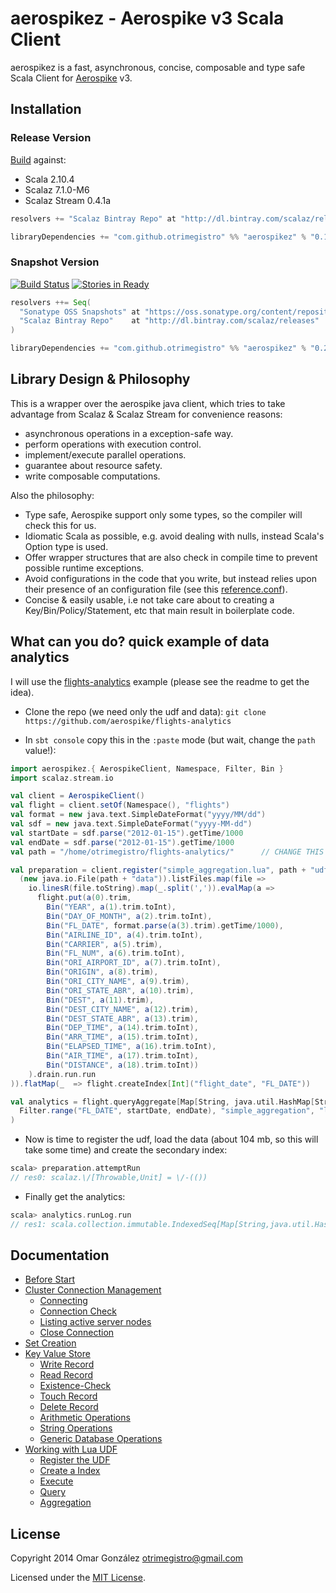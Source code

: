 # aerospikez - Aerospike v3 Scala Client

aerospikez is a fast, asynchronous, concise, composable and type safe Scala Client for [Aerospike](http://www.aerospike.com/) v3.

## Installation

### Release Version

[Build](https://travis-ci.org/otrimegistro/aerospikez/builds/31360577) against:
- Scala 2.10.4
- Scalaz 7.1.0-M6
- Scalaz Stream 0.4.1a

```scala
resolvers += "Scalaz Bintray Repo" at "http://dl.bintray.com/scalaz/releases"

libraryDependencies += "com.github.otrimegistro" %% "aerospikez" % "0.1"
```

### Snapshot Version

[![Build Status](https://secure.travis-ci.org/otrimegistro/aerospikez.png)](http://travis-ci.org/otrimegistro/aerospikez)
[![Stories in Ready](https://badge.waffle.io/otrimegistro/aerospikez.png?label=Ready)](https://waffle.io/otrimegistro/aerospikez)

```scala
resolvers ++= Seq(
  "Sonatype OSS Snapshots" at "https://oss.sonatype.org/content/repositories/snapshots/",
  "Scalaz Bintray Repo"    at "http://dl.bintray.com/scalaz/releases"
)

libraryDependencies += "com.github.otrimegistro" %% "aerospikez" % "0.2-SNAPSHOT"
```

## Library Design & Philosophy

This is a wrapper over the aerospike java client, which tries to take advantage from Scalaz & Scalaz Stream
for convenience reasons:
- asynchronous operations in a exception-safe way.
- perform operations with execution control.
- implement/execute parallel operations.
- guarantee about resource safety.
- write composable computations.

Also the philosophy:
- Type safe, Aerospike support only some types, so the compiler will check this for us.
- Idiomatic Scala as possible, e.g. avoid dealing with nulls, instead Scala's Option type is used.
- Offer wrapper structures that are also check in compile time to prevent possible runtime exceptions.
- Avoid configurations in the code that you write, but instead relies upon their presence of an configuration file (see this [reference.conf](https://github.com/otrimegistro/aerospikez/blob/master/src/test/resources/reference.conf)).
- Concise & easily usable, i.e not take care about to creating a Key/Bin/Policy/Statement, etc that main result in boilerplate code.

## What can you do? quick example of data analytics

I will use the [flights-analytics](https://github.com/aerospike/flights-analytics) example (please see
the readme to get the idea).

- Clone the repo (we need only the udf and data):
`git clone https://github.com/aerospike/flights-analytics`

- In `sbt console` copy this in the `:paste` mode (but wait, change the `path` value!):
```scala
import aerospikez.{ AerospikeClient, Namespace, Filter, Bin }
import scalaz.stream.io

val client = AerospikeClient()
val flight = client.setOf(Namespace(), "flights")
val format = new java.text.SimpleDateFormat("yyyy/MM/dd")
val sdf = new java.text.SimpleDateFormat("yyyy-MM-dd")
val startDate = sdf.parse("2012-01-15").getTime/1000
val endDate = sdf.parse("2012-01-15").getTime/1000
val path = "/home/otrimegistro/flights-analytics/"      // CHANGE THIS WHERE THE REPO WAS CLONE

val preparation = client.register("simple_aggregation.lua", path + "udf").map(_ =>
  (new java.io.File(path + "data")).listFiles.map(file =>
    io.linesR(file.toString).map(_.split(',')).evalMap(a =>
      flight.put(a(0).trim,
        Bin("YEAR", a(1).trim.toInt),
        Bin("DAY_OF_MONTH", a(2).trim.toInt),
        Bin("FL_DATE", format.parse(a(3).trim).getTime/1000),
        Bin("AIRLINE_ID", a(4).trim.toInt),
        Bin("CARRIER", a(5).trim),
        Bin("FL_NUM", a(6).trim.toInt),
        Bin("ORI_AIRPORT_ID", a(7).trim.toInt),
        Bin("ORIGIN", a(8).trim),
        Bin("ORI_CITY_NAME", a(9).trim),
        Bin("ORI_STATE_ABR", a(10).trim),
        Bin("DEST", a(11).trim),
        Bin("DEST_CITY_NAME", a(12).trim),
        Bin("DEST_STATE_ABR", a(13).trim),
        Bin("DEP_TIME", a(14).trim.toInt),
        Bin("ARR_TIME", a(15).trim.toInt),
        Bin("ELAPSED_TIME", a(16).trim.toInt),
        Bin("AIR_TIME", a(17).trim.toInt),
        Bin("DISTANCE", a(18).trim.toInt))
    ).drain.run.run
)).flatMap(_  => flight.createIndex[Int]("flight_date", "FL_DATE"))

val analytics = flight.queryAggregate[Map[String, java.util.HashMap[String,Long]]](
  Filter.range("FL_DATE", startDate, endDate), "simple_aggregation", "late_flights_by_airline"
)
```
- Now is time to register the udf, load the data (about 104 mb, so this will take some time) and create the secondary index:
```scala
scala> preparation.attemptRun
// res0: scalaz.\/[Throwable,Unit] = \/-(())
```
- Finally get the analytics:
```scala
scala> analytics.runLog.run
// res1: scala.collection.immutable.IndexedSeq[Map[String,java.util.HashMap[String,Long]]] = Vector(Map(DL -> {percent=26, late=838, flights=3188}, F9 -> {percent=45, late=194, flights=426}, US -> {percent=21, late=482, flights=2200}, OO -> {percent=19, late=604, flights=3100}, B6 -> {percent=17, late=303, flights=1779}, AA -> {percent=31, late=1334, flights=4200}, YV -> {percent=20, late=160, flights=776}, EV -> {percent=20, late=686, flights=3384}, FL -> {percent=16, late=200, flights=1222}, UA -> {percent=36, late=966, flights=2654}, MQ -> {percent=20, late=490, flights=2362}, WN -> {percent=22, late=1234, flights=5376}, AS -> {percent=18, late=192, flights=1041}, VX -> {percent=33, late=88, flights=260}, HA -> {percent=2, late=10, flights=378}))
```

## Documentation

- [Before Start](guide/before_start.md)
- [Cluster Connection Management](guide/connection_management.md)
  - [Connecting](guide/connection_management.md#connecting)
  - [Connection Check](guide/connection_management.md#connection-check)
  - [Listing active server nodes](guide/connection_management.md#listing-active-server-nodes)
  - [Close Connection](guide/connection_management.md#close-connection)
- [Set Creation](guide/creating_set.md)
- [Key Value Store](guide/key_value_store.md)
  - [Write Record](guide/key_value_store.md#write-record-operations)
  - [Read Record](guide/key_value_store.md#read-record-operations)
  - [Existence-Check](guide/key_value_store.md#existence-check-operations)
  - [Touch Record](guide/key_value_store.md#touch-operations)
  - [Delete Record](guide/key_value_store.md#delete-operations)
  - [Arithmetic Operations](guide/key_value_store.md#arithmetic-operations)
  - [String Operations](guide/key_value_store.md#string-operations)
  - [Generic Database Operations](guide/key_value_store.md#generic-database-operations)
- [Working with Lua UDF](guide/user_define_function.md)
  - [Register the UDF](guide/user_define_function.md#register-the-udf)
  - [Create a Index](guide/user_define_function.md#create-a-secondary-index)
  - [Execute](guide/user_define_function.md#execute)
  - [Query](guide/user_define_function.md#query)
  - [Aggregation](guide/user_define_function.md#aggregation)

## License

Copyright 2014 Omar González otrimegistro@gmail.com

Licensed under the [MIT License](https://raw.githubusercontent.com/otrimegistro/aerospikez/master/LICENSE).
